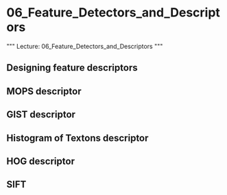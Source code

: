 # 06_Feature_Detectors_and_Descriptors

"""
Lecture: 06_Feature_Detectors_and_Descriptors
"""

## Designing feature descriptors

## MOPS descriptor

## GIST descriptor

## Histogram of Textons descriptor

## HOG descriptor

## SIFT

